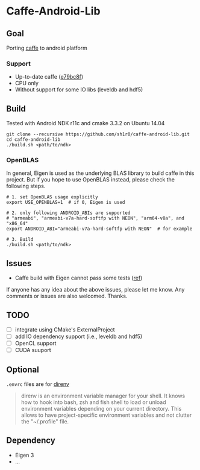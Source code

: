 Caffe-Android-Lib
===============
## Goal
Porting [caffe](https://github.com/BVLC/caffe) to android platform

### Support
* Up-to-date caffe ([e79bc8f](https://github.com/BVLC/caffe/commit/e79bc8f1f6df4db3a293ef057b7ca5299c01074a))
* CPU only
* Without support for some IO libs (leveldb and hdf5)

## Build
Tested with Android NDK r11c and cmake 3.3.2 on Ubuntu 14.04

```shell
git clone --recursive https://github.com/sh1r0/caffe-android-lib.git
cd caffe-android-lib
./build.sh <path/to/ndk>
```

### OpenBLAS
In general, Eigen is used as the underlying BLAS library to build caffe in this project.
But if you hope to use OpenBLAS instead, please check the following steps.

```shell
# 1. set OpenBLAS usage explicitly
export USE_OPENBLAS=1  # if 0, Eigen is used

# 2. only following ANDROID_ABIs are supported
# "armeabi", "armeabi-v7a-hard-softfp with NEON", "arm64-v8a", and "x86_64"
export ANDROID_ABI="armeabi-v7a-hard-softfp with NEON"  # for example

# 3. Build
./build.sh <path/to/ndk>
```

## Issues
- Caffe build with Eigen cannot pass some tests ([ref](https://github.com/BVLC/caffe/pull/2619#issuecomment-113224948))

If anyone has any idea about the above issues, please let me know.
Any comments or issues are also welcomed.
Thanks.

## TODO
- [ ] integrate using CMake's ExternalProject
- [ ] add IO dependency support (i.e., leveldb and hdf5)
- [ ] OpenCL support
- [ ] CUDA suuport

## Optional
`.envrc` files are for [direnv](http://direnv.net/)
> direnv is an environment variable manager for your shell. It knows how to hook into bash, zsh and fish shell to load or unload environment variables depending on your current directory. This allows to have project-specific environment variables and not clutter the "~/.profile" file.

## Dependency
* Eigen 3
* ...
